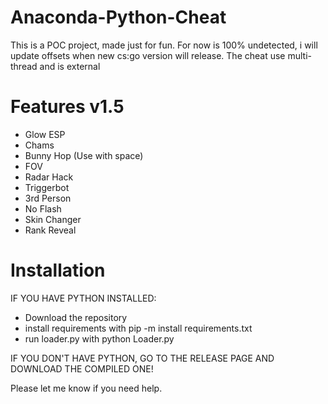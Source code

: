 # Anaconda-Python-Cheat

This is a POC project, made just for fun.
For now is 100% undetected, i will update offsets when new cs:go version will release.
The cheat use multi-thread and is external
# Features v1.5

- Glow ESP 
- Chams
- Bunny Hop (Use with space)
- FOV
- Radar Hack
- Triggerbot 
- 3rd Person 
- No Flash
- Skin Changer 
- Rank Reveal

# Installation
IF YOU HAVE PYTHON INSTALLED:

- Download the repository
- install requirements with pip -m install requirements.txt
- run loader.py with python Loader.py

IF YOU DON'T HAVE PYTHON, GO TO THE RELEASE PAGE AND DOWNLOAD THE COMPILED ONE!    

Please let me know if you need help.
